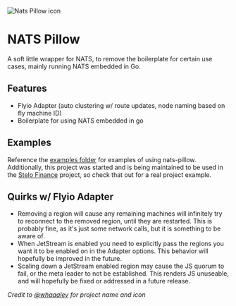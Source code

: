 ![Nats Pillow icon](https://github.com/user-attachments/assets/7fd40216-2a5d-4ca8-b53e-04710038e718)


# NATS Pillow
A soft little wrapper for NATS, to remove the boilerplate for certain use cases, mainly running NATS embedded in Go.

## Features
- Flyio Adapter (auto clustering w/ route updates, node naming based on fly machine ID)
- Boilerplate for using NATS embedded in go

## Examples
Reference the [examples folder](./examples) for examples of using nats-pillow. Additionally, this project was started and is being maintained to be used in the [Stelo Finance](https://github.com/stelofinance/stelofinance) project, so check that out for a real project example. 

## Quirks w/ Flyio Adapter
- Removing a region will cause any remaining machines will infinitely try to reconnect to the removed region, until they are restarted. This is probably fine, as it's just some network calls, but it is something to be aware of.
- When JetStream is enabled you need to explicitly pass the regions you want it to be enabled on in the Adapter options. This behavior will hopefully be improved in the future.
- Scaling down a JetStream enabled region may cause the JS quorum to fail, or the meta leader to not be established. This renders JS unuseable, and will hopefully be fixed or addressed in a future release.

*Credit to [@whaaaley](https://github.com/whaaaley) for project name and icon*
